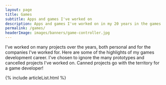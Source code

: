 ```yaml
---
layout: page
title: Games
subtitle: Apps and games I've worked on
description: Apps and games I've worked on in my 20 years in the games industry.
permalink: /games/
headerImage: images/banners/game-controller.jpg
---
```


I've worked on many projects over the years, both personal and for the companies I've worked for. Here are some of the highlights of my games development career. I've chosen to ignore the many prototypes and cancelled projects I've worked on. Canned projects go with the territory for a game developer!

{% include articleList.html %}
